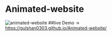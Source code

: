 # Animated-website
![animated-website](https://user-images.githubusercontent.com/93900532/180243269-e04b2ba2-0462-4830-aaeb-d8382abc5155.png)
##live Demo -> https://gulshan0303.github.io/Animated-website/
